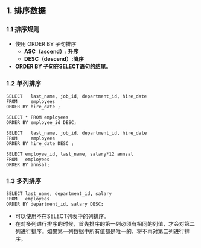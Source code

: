 ## 1. 排序数据

### 1.1 排序规则

- 使用 ORDER BY 子句排序
  - **ASC（ascend）: 升序**
  - **DESC（descend）:降序**
- **ORDER BY 子句在SELECT语句的结尾。**

### 1.2 单列排序

```mysql
SELECT   last_name, job_id, department_id, hire_date
FROM     employees
ORDER BY hire_date ;
```


```mysql
SELECT * FROM employees
ORDER BY employee_id DESC;

SELECT   last_name, job_id, department_id, hire_date
FROM     employees
ORDER BY hire_date DESC ;
```


```mysql
SELECT employee_id, last_name, salary*12 annsal
FROM   employees
ORDER BY annsal;
```

### 1.3 多列排序

```mysql
SELECT last_name, department_id, salary
FROM   employees
ORDER BY department_id, salary DESC;
```


- 可以使用不在SELECT列表中的列排序。
- 在对多列进行排序的时候，首先排序的第一列必须有相同的列值，才会对第二列进行排序。如果第一列数据中所有值都是唯一的，将不再对第二列进行排序。